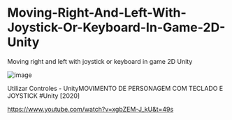 # Moving-Right-And-Left-With-Joystick-Or-Keyboard-In-Game-2D-Unity
Moving right and left with joystick or keyboard in game 2D Unity

![image](https://user-images.githubusercontent.com/104942153/168410802-d253021c-aff1-4e6d-99ae-9b022da888f8.png)

Utilizar Controles - UnityMOVIMENTO DE PERSONAGEM COM TECLADO E JOYSTICK #Unity [2020]

https://www.youtube.com/watch?v=xgbZEM-J_kU&t=49s

